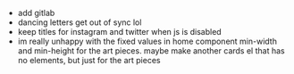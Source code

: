 -   add gitlab
-   dancing letters get out of sync lol
-   keep titles for instagram and twitter when js is disabled
-   im really unhappy with the fixed values in home component min-width and min-height for the art pieces. maybe make another cards el that has no elements, but just for the art pieces
